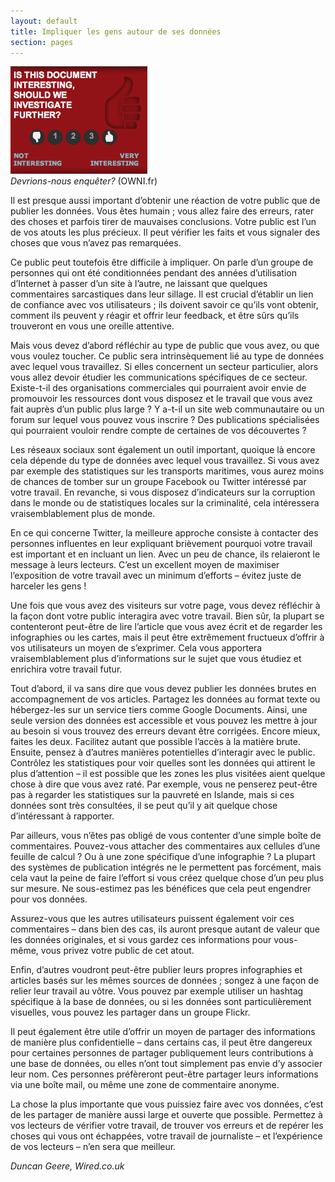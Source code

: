 ```yaml
---
layout: default
title: Impliquer les gens autour de ses données
section: pages
---
```


<div id="FIG0635" class="imageblock">
<div class="content">
<img alt="Devrions-nous enquêter?" src="../figs/incoming/06-BB.png"></div>
<div class="title"><em>Devrions-nous enquêter?</em> (OWNI.fr)</div>
</div>

Il est presque aussi important d’obtenir une réaction de votre public que de publier les données. Vous êtes humain ; vous allez faire des erreurs, rater des choses et parfois tirer de mauvaises conclusions. Votre public est l’un de vos atouts les plus précieux. Il peut vérifier les faits et vous signaler des choses que vous n’avez pas remarquées.

Ce public peut toutefois être difficile à impliquer. On parle d’un groupe de personnes qui ont été conditionnées pendant des années d’utilisation d’Internet à passer d’un site à l’autre, ne laissant que quelques commentaires sarcastiques dans leur sillage. Il est crucial d’établir un lien de confiance avec vos utilisateurs ; ils doivent savoir ce qu’ils vont obtenir, comment ils peuvent y réagir et offrir leur feedback, et être sûrs qu’ils trouveront en vous une oreille attentive.

Mais vous devez d’abord réfléchir au type de public que vous avez, ou que vous voulez toucher. Ce public sera intrinsèquement lié au type de données avec lequel vous travaillez. Si elles concernent un secteur particulier, alors vous allez devoir étudier les communications spécifiques de ce secteur. Existe-t-il des organisations commerciales qui pourraient avoir envie de promouvoir les ressources dont vous disposez et le travail que vous avez fait auprès d’un public plus large ? Y a-t-il un site web communautaire ou un forum sur lequel vous pouvez vous inscrire ? Des publications spécialisées qui pourraient vouloir rendre compte de certaines de vos découvertes ?

Les réseaux sociaux sont également un outil important, quoique là encore cela dépende du type de données avec lequel vous travaillez. Si vous avez par exemple des statistiques sur les transports maritimes, vous aurez moins de chances de tomber sur un groupe Facebook ou Twitter intéressé par votre travail. En revanche, si vous disposez d’indicateurs sur la corruption dans le monde ou de statistiques locales sur la criminalité, cela intéressera vraisemblablement plus de monde.

En ce qui concerne Twitter, la meilleure approche consiste à contacter des personnes influentes en leur expliquant brièvement pourquoi votre travail est important et en incluant un lien. Avec un peu de chance, ils relaieront le message à leurs lecteurs. C’est un excellent moyen de maximiser l’exposition de votre travail avec un minimum d’efforts – évitez juste de harceler les gens !

Une fois que vous avez des visiteurs sur votre page, vous devez réfléchir à la façon dont votre public interagira avec votre travail. Bien sûr, la plupart se contenteront peut-être de lire l’article que vous avez écrit et de regarder les infographies ou les cartes, mais il peut être extrêmement fructueux d’offrir à vos utilisateurs un moyen de s’exprimer. Cela vous apportera vraisemblablement plus d’informations sur le sujet que vous étudiez et enrichira votre travail futur.

Tout d’abord, il va sans dire que vous devez publier les données brutes en accompagnement de vos articles. Partagez les données au format texte ou hébergez-les sur un service tiers comme Google Documents. Ainsi, une seule version des données est accessible et vous pouvez les mettre à jour au besoin si vous trouvez des erreurs devant être corrigées. Encore mieux, faites les deux. Facilitez autant que possible l’accès à la matière brute. Ensuite, pensez à d’autres manières potentielles d’interagir avec le public. Contrôlez les statistiques pour voir quelles sont les données qui attirent le plus d’attention – il est possible que les zones les plus visitées aient quelque chose à dire que vous avez raté. Par exemple, vous ne penserez peut-être pas à regarder les statistiques sur la pauvreté en Islande, mais si ces données sont très consultées, il se peut qu’il y ait quelque chose d’intéressant à rapporter.

Par ailleurs, vous n’êtes pas obligé de vous contenter d’une simple boîte de commentaires. Pouvez-vous attacher des commentaires aux cellules d’une feuille de calcul ? Ou à une zone spécifique d’une infographie ? La plupart des systèmes de publication intégrés ne le permettent pas forcément, mais cela vaut la peine de faire l’effort si vous créez quelque chose d’un peu plus sur mesure. Ne sous-estimez pas les bénéfices que cela peut engendrer pour vos données.

Assurez-vous que les autres utilisateurs puissent également voir ces commentaires – dans bien des cas, ils auront presque autant de valeur que les données originales, et si vous gardez ces informations pour vous-même, vous privez votre public de cet atout.

Enfin, d’autres voudront peut-être publier leurs propres infographies et articles basés sur les mêmes sources de données ; songez à une façon de relier leur travail au vôtre. Vous pouvez par exemple utiliser un hashtag spécifique à la base de données, ou si les données sont particulièrement visuelles, vous pouvez les partager dans un groupe Flickr.

Il peut également être utile d’offrir un moyen de partager des informations de manière plus confidentielle – dans certains cas, il peut être dangereux pour certaines personnes de partager publiquement leurs contributions à une base de données, ou elles n’ont tout simplement pas envie d’y associer leur nom. Ces personnes préfèreront peut-être partager leurs informations via une boîte mail, ou même une zone de commentaire anonyme.

La chose la plus importante que vous puissiez faire avec vos données, c’est de les partager de manière aussi large et ouverte que possible. Permettez à vos lecteurs de vérifier votre travail, de trouver vos erreurs et de repérer les choses qui vous ont échappées, votre travail de journaliste – et l’expérience de vos lecteurs – n’en sera que meilleur.

_Duncan Geere, Wired.co.uk_